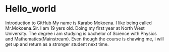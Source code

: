 # Hello_world
Introduction to GitHub
My name is Karabo Mokoena. I like being called Mr.Mokoena.Sir.
I am 19 yers old. Doing my first year at North West University. The degree i am studying is bachelor
of Science with Physics and Mathematics(Mainstream).
Even though the course is chawing me, i will get up and return as a stronger student next time.
